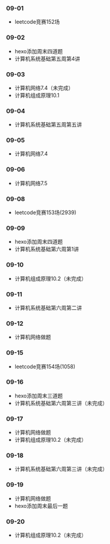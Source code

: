### 09-01
* leetcode竞赛152场
### 09-02
* hexo添加周末四道题
* 计算机系统基础第五周第4讲
### 09-03
* 计算机网络7.4（未完成）
* 计算机组成原理10.1
### 09-04
* 计算机系统基础第五周第五讲
### 09-05
* 计算机网络7.4
### 09-06
* 计算机网络7.5
### 09-08
* leetcode竞赛153场(2939)
### 09-09
* hexo添加周末四道题
* 计算机系统基础第六周第1讲
### 09-10
* 计算机组成原理10.2（未完成）
### 09-11
* 计算机系统基础第六周第二讲
### 09-12
* 计算机网络做题
### 09-15
* leetcode竞赛154场(1058)
### 09-16
* hexo添加周末三道题
* 计算机系统基础第六周第三讲（未完成）
### 09-17
* 计算机网络做题
* 计算机组成原理10.2（未完成）
### 09-18
* 计算机系统基础第六周第三讲（未完成）
### 09-19
* 计算机网络做题
* hexo添加周末最后一题
### 09-20
* 计算机组成原理10.2（未完成）